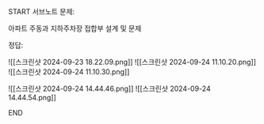 START
서브노트
문제:

아파트 주동과 지하주차장 접합부 설계 및 문제 

정답:

![[스크린샷 2024-09-23 18.22.09.png]]
![[스크린샷 2024-09-24 11.10.20.png]]
![[스크린샷 2024-09-24 11.10.30.png]]

![[스크린샷 2024-09-24 14.44.46.png]]
![[스크린샷 2024-09-24 14.44.54.png]]
<!--ID: 1727688301308-->
END
